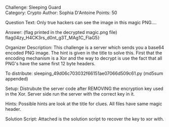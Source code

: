 Challenge: Sleeping Guard  
Category: Crypto
Author: Sophia D'Antoine
Points: 50 

Question Text: 
Only true hackers can see the image in this magic PNG.... 

Answer: 
(flag printed in the decrypted magic.png file)
flag{l4zy_H4CK3rs_d0nt_g3T_MAg1C_FlaG5}

Organizer Description:
    This challenge is a server which sends you a base64 encoded PNG image. The hint is given in the title to solve this. First that the encoding mechanism is a Xor and the way to decrypt is use the fact that all PNG's have the same first 12 byte headers. 

To distribute:
    sleeping_49d06c703032f66151ae07066d509c61.py  (md5sum appended)

Setup:
    Distrubute the server code after REMOVING the encryption key used in the Xor.
    Server side run the server with the correct key in it.

Hints:
    Possible hints are look at the title for clues. All files have same magic header.

Solution Script:
    Attached is the solution script to recover the key to xor with.
